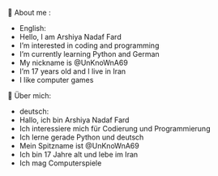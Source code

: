 📌 About me :
- English:
- Hello, I am Arshiya Nadaf Fard
- I’m interested in coding and programming
- I’m currently learning Python and German
- My nickname is @UnKnoWnA69
- I’m 17 years old and I live in Iran
- I like computer games
  
📌 Über mich:
- deutsch:
- Hallo, ich bin Arshiya Nadaf Fard
- Ich interessiere mich für Codierung und Programmierung
- Ich lerne gerade Python und deutsch
- Mein Spitzname ist @UnKnoWnA69
- Ich bin 17 Jahre alt und lebe im Iran
- Ich mag Computerspiele
